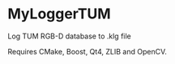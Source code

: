 MyLoggerTUM
=======

Log TUM RGB-D database to .klg file

Requires CMake, Boost, Qt4, ZLIB and OpenCV.

